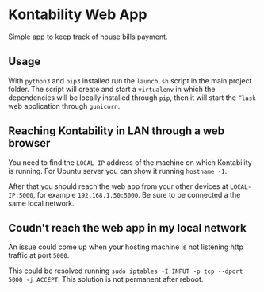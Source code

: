 # Kontability Web App
Simple app to keep track of house bills payment.

## Usage
With `python3` and `pip3` installed run the `launch.sh` script in the main project folder.
The script will create and start a `virtualenv` in which the dependencies will be locally installed through `pip`, then it will start the `Flask` web application through `gunicorn`.

## Reaching Kontability in LAN through a web browser
You need to find the `LOCAL IP` address of the machine on which Kontability is running.
For Ubuntu server you can show it running `hostname -I`.

After that you should reach the web app from your other devices at `LOCAL-IP:5000`, for example `192.168.1.50:5000`.
Be sure to be connected a the same local network.

## Coudn't reach the web app in my local network
An issue could come up when your hosting machine is not listening http traffic at port `5000`.

This could be resolved running `sudo iptables -I INPUT -p tcp --dport 5000 -j ACCEPT`.
This solution is not permanent after reboot.
